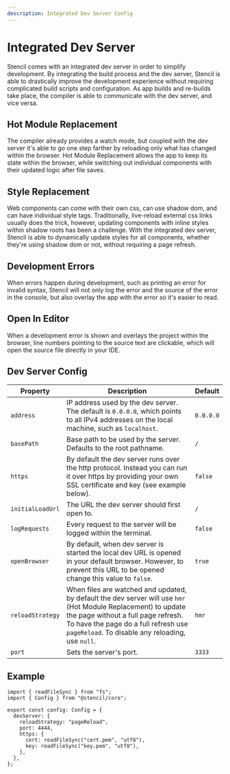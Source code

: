 ```yaml
---
description: Integrated Dev Server Config
---
```


# Integrated Dev Server

Stencil comes with an integrated dev server in order to simplify development. By integrating the build process and the dev server, Stencil is able to drastically improve the development experience without requiring complicated build scripts and configuration. As app builds and re-builds take place, the compiler is able to communicate with the dev server, and vice versa.

## Hot Module Replacement

The compiler already provides a watch mode, but coupled with the dev server it's able to go one step farther by reloading only what has changed within the browser. Hot Module Replacement allows the app to keep its state within the browser, while switching out individual components with their updated logic after file saves.

## Style Replacement

Web components can come with their own css, can use shadow dom, and can have individual style tags. Traditionally, live-reload external css links usually does the trick, however, updating components with inline styles within shadow roots has been a challenge. With the integrated dev server, Stencil is able to dynamically update styles for all components, whether they're using shadow dom or not, without requiring a page refresh.

## Development Errors

When errors happen during development, such as printing an error for invalid syntax, Stencil will not only log the error and the source of the error in the console, but also overlay the app with the error so it's easier to read.

## Open In Editor

When a development error is shown and overlays the project within the browser, line numbers pointing to the source text are clickable,
which will open the source file directly in your IDE.

## Dev Server Config

| Property         | Description                                                                                                                                                                                                                                      | Default   |
| ---------------- | ------------------------------------------------------------------------------------------------------------------------------------------------------------------------------------------------------------------------------------------------ | --------- |
| `address`        | IP address used by the dev server. The default is `0.0.0.0`, which points to all IPv4 addresses on the local machine, such as `localhost`.                                                                                                       | `0.0.0.0` |
| `basePath`       | Base path to be used by the server. Defaults to the root pathname.                                                                                                                                                                               | `/`       |
| `https`          | By default the dev server runs over the http protocol. Instead you can run it over https by providing your own SSL certificate and key (see example below).                                                                                      | `false`   |
| `initialLoadUrl` | The URL the dev server should first open to.                                                                                                                                                                                                     | `/`       |
| `logRequests`    | Every request to the server will be logged within the terminal.                                                                                                                                                                                  | `false`   |
| `openBrowser`    | By default, when dev server is started the local dev URL is opened in your default browser. However, to prevent this URL to be opened change this value to `false`.                                                                              | `true`    |
| `reloadStrategy` | When files are watched and updated, by default the dev server will use `hmr` (Hot Module Replacement) to update the page without a full page refresh. To have the page do a full refresh use `pageReload`. To disable any reloading, use `null`. | `hmr`     |
| `port`           | Sets the server's port.                                                                                                                                                                                                                          | `3333`    |

## Example

```tsx
import { readFileSync } from "fs";
import { Config } from "@stencil/core";

export const config: Config = {
  devServer: {
    reloadStrategy: "pageReload",
    port: 4444,
    https: {
      cert: readFileSync("cert.pem", "utf8"),
      key: readFileSync("key.pem", "utf8"),
    },
  },
};
```

